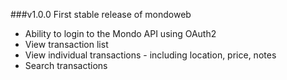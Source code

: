 ###v1.0.0
First stable release of mondoweb

- Ability to login to the Mondo API using OAuth2
- View transaction list
- View individual transactions - including location, price, notes
- Search transactions
